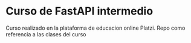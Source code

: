 # Curso de FastAPI intermedio

Curso realizado en la plataforma de educacion online Platzi. Repo como referencia a las clases del curso

